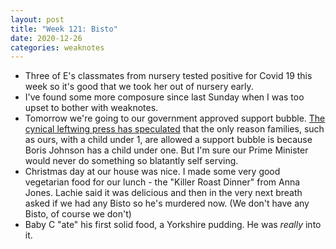 ```yaml
---
layout: post
title: "Week 121: Bisto"
date: 2020-12-26
categories: weaknotes
---
```

* Three of E's classmates from nursery tested positive for Covid 19 this week so it's good that we took her out of nursery early.
* I've found some more composure since last Sunday when I was too upset to bother with weaknotes.
* Tomorrow we're going to our government approved support bubble. [The cynical leftwing press has speculated](https://www.ft.com/content/290c234b-e8e3-4abb-9c71-26ada5a633d9) that the only reason families, such as ours, with a child under 1, are allowed a support bubble is because Boris Johnson has a child under one. But I'm sure our Prime Minister would never do something so blatantly self serving.
* Christmas day at our house was nice. I made some very good vegetarian food for our lunch - the "Killer Roast Dinner" from Anna Jones. Lachie said it was delicious and then in the very next breath asked if we had any Bisto so he's murdered now. (We don't have any Bisto, of course we don't)
* Baby C "ate" his first solid food, a Yorkshire pudding. He was _really_ into it.

